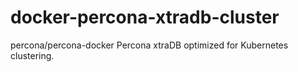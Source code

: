 # docker-percona-xtradb-cluster
percona/percona-docker Percona xtraDB optimized for Kubernetes clustering.
